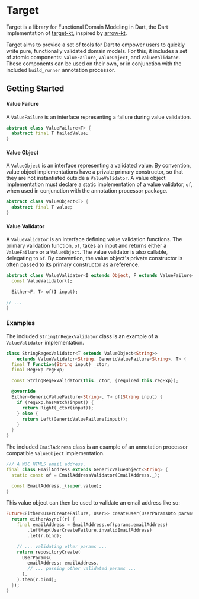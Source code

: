 # Target

Target is a library for Functional Domain Modeling in Dart, the Dart implementation
of [target-kt](https://github.com/callius/target-kt), inspired by [arrow-kt](https://arrow-kt.io).

Target aims to provide a set of tools for Dart to empower users to quickly write pure, functionally
validated domain models. For this, it includes a set of atomic components: `ValueFailure`, `ValueObject`,
and `ValueValidator`. These components can be used on their own, or in conjunction with the
included `build_runner` annotation processor.

## Getting Started

#### Value Failure

A `ValueFailure` is an interface representing a failure during value validation.

```dart
abstract class ValueFailure<T> {
  abstract final T failedValue;
}
```

#### Value Object

A `ValueObject` is an interface representing a validated value. By convention, value object implementations have a
private primary constructor, so that they are not instantiated outside a `ValueValidator`. A value object implementation
must declare a static implementation of a value validator, `of`, when used in conjunction with the annotation
processor package.

```dart
abstract class ValueObject<T> {
  abstract final T value;
}
```

#### Value Validator

A `ValueValidator` is an interface defining value validation functions. The primary validation function, `of`, takes an
input and returns either a `ValueFailure` or a `ValueObject`. The value validator is also callable, delegating to `of`.
By convention, the value object's private constructor is often passed to its primary constructor as a reference.

```dart
abstract class ValueValidator<I extends Object, F extends ValueFailure<I>, T extends ValueObject<I>> {
  const ValueValidator();

  Either<F, T> of(I input);

// ...
}
```

### Examples

The included `StringInRegexValidator` class is an example of a `ValueValidator` implementation.

```dart
class StringRegexValidator<T extends ValueObject<String>>
    extends ValueValidator<String, GenericValueFailure<String>, T> {
  final T Function(String input) _ctor;
  final RegExp regExp;

  const StringRegexValidator(this._ctor, {required this.regExp});

  @override
  Either<GenericValueFailure<String>, T> of(String input) {
    if (regExp.hasMatch(input)) {
      return Right(_ctor(input));
    } else {
      return Left(GenericValueFailure(input));
    }
  }
}
```

The included `EmailAddress` class is an example of an annotation processor compatible `ValueObject` implementation.

```dart
/// A W3C HTML5 email address.
final class EmailAddress extends GenericValueObject<String> {
  static const of = EmailAddressValidator(EmailAddress._);

  const EmailAddress._(super.value);
}
```

This value object can then be used to validate an email address like so:

```dart
Future<Either<UserCreateFailure, User>> createUser(UserParamsDto params) {
  return eitherAsync((r) {
    final emailAddress = EmailAddress.of(params.emailAddress)
        .leftMap(UserCreateFailure.invalidEmailAddress)
        .let(r.bind);

    // ... validating other params ...
    return repositoryCreate(
      UserParams(
        emailAddress: emailAddress,
        // ... passing other validated params ...
      ),
    ).then(r.bind);
  });
}
```
